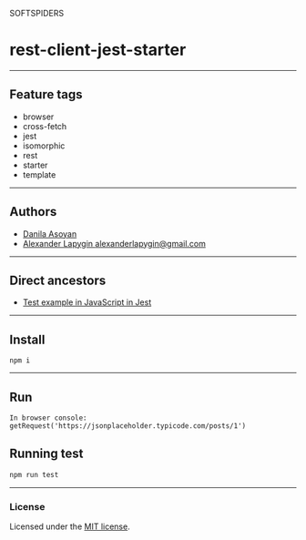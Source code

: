 SOFTSPIDERS

# rest-client-jest-starter

---

## Feature tags

- browser
- cross-fetch
- jest
- isomorphic
- rest
- starter
- template

---

## Authors

- [Danila Asoyan](https://github.com/Danilkashtan)
- [Alexander Lapygin <alexanderlapygin@gmail.com>](https://github.com/AlexanderLapygin)

---

## Direct ancestors
- [Test example in JavaScript in Jest](https://github.com/softspiders/jest)

---

## Install

```
npm i
```

---

## Run

```
In browser console: getRequest('https://jsonplaceholder.typicode.com/posts/1')
```

## Running test

```sh
npm run test
```

---

### License

Licensed under the [MIT license](./LICENSE). 


